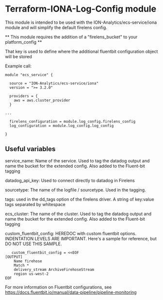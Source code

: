 # Terraform-IONA-Log-Config module

This module is intended to be used with the ION-Analytics/ecs-service/iona module and will simplify the default firelens config.

** This module requires the addition of a "firelens_bucket" to your platform_config **

That key is used to define where the additional fluentbit configuration object will be stored

Example call:

```
module "ecs_service" {

  source = "ION-Analytics/ecs-service/iona"
  version = ">= 3.2.0"

  providers = {
    aws = aws.cluster_provider
  }

...

  firelens_configuration = module.log_config.firelens_config
  log_configuration = module.log_config.log_config

}
```

## Useful variables

service_name: Name of the service. Used to tag the datadog output and name the bucket for the extended config. Also added to the Fluent-bit tagging

datadog_api_key: Used to connect directly to datadog in Firelens

sourcetype: The name of the logfile / sourcetype. Used in the tagging.

tags: used in the dd_tags option of the firelens driver. A string of key:value tags separated by whitespace

ecs_cluster: The name of the cluster. Used to tag the datadog output and name the bucket for the extended config. Also added to the Fluent-bit tagging

custom_fluentbit_config: HEREDOC with custom fluentbit options. INDENTATION LEVELS ARE IMPORTANT. Here's a sample for reference, but DO NOT USE THIS SAMPLE.

```
   custom_fluentbit_config = <<EOF
[OUTPUT]
    Name firehose
    Match *
    delivery_stream ArchiveFirehoseStream
    region us-west-2
EOF
```

For more information on Fluentbit configurations, see https://docs.fluentbit.io/manual/data-pipeline/pipeline-monitoring

